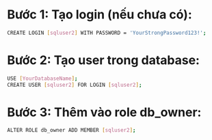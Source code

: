 # Bước 1: Tạo login (nếu chưa có):
```bash
CREATE LOGIN [sqluser2] WITH PASSWORD = 'YourStrongPassword123!';
```
# Bước 2: Tạo user trong database:
```bash
USE [YourDatabaseName];
CREATE USER [sqluser2] FOR LOGIN [sqluser2];
```

# Bước 3: Thêm vào role db_owner:
```bash
ALTER ROLE db_owner ADD MEMBER [sqluser2];
```